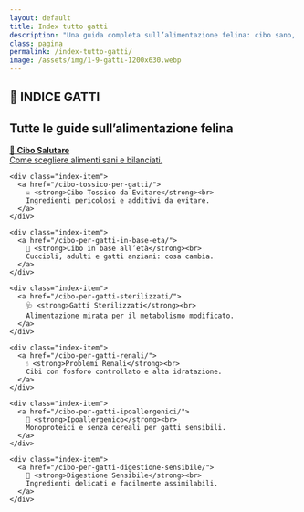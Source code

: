 ```yaml
---
layout: default
title: Index tutto gatti
description: "Una guida completa sull’alimentazione felina: cibo sano, età, esigenze speciali e molto altro."
class: pagina
permalink: /index-tutto-gatti/
image: /assets/img/1-9-gatti-1200x630.webp
---
```



<main class="layout-wrapper">

<section class="intro">
  <div class="intro-titles">
    <h1 class="main-title-centered">🐾 INDICE GATTI</h1>
    <h2 class="sub-title-centered">Tutte le guide sull’alimentazione felina</h2>
  </div>
</section>


  <section class="grid-index">
    <div class="index-item">
      <a href="/cibo-per-gatti-salutare/">
        🥗 <strong>Cibo Salutare</strong><br>
        Come scegliere alimenti sani e bilanciati.
      </a>
    </div>

    <div class="index-item">
      <a href="/cibo-tossico-per-gatti/">
        ☠️ <strong>Cibo Tossico da Evitare</strong><br>
        Ingredienti pericolosi e additivi da evitare.
      </a>
    </div>

    <div class="index-item">
      <a href="/cibo-per-gatti-in-base-eta/">
        🐣 <strong>Cibo in base all’età</strong><br>
        Cuccioli, adulti e gatti anziani: cosa cambia.
      </a>
    </div>

    <div class="index-item">
      <a href="/cibo-per-gatti-sterilizzati/">
        🩺 <strong>Gatti Sterilizzati</strong><br>
        Alimentazione mirata per il metabolismo modificato.
      </a>
    </div>

    <div class="index-item">
      <a href="/cibo-per-gatti-renali/">
        💧 <strong>Problemi Renali</strong><br>
        Cibi con fosforo controllato e alta idratazione.
      </a>
    </div>

    <div class="index-item">
      <a href="/cibo-per-gatti-ipoallergenici/">
        🌿 <strong>Ipoallergenico</strong><br>
        Monoproteici e senza cereali per gatti sensibili.
      </a>
    </div>

    <div class="index-item">
      <a href="/cibo-per-gatti-digestione-sensibile/">
        🧘 <strong>Digestione Sensibile</strong><br>
        Ingredienti delicati e facilmente assimilabili.
      </a>
    </div>
  </section>

</main>
